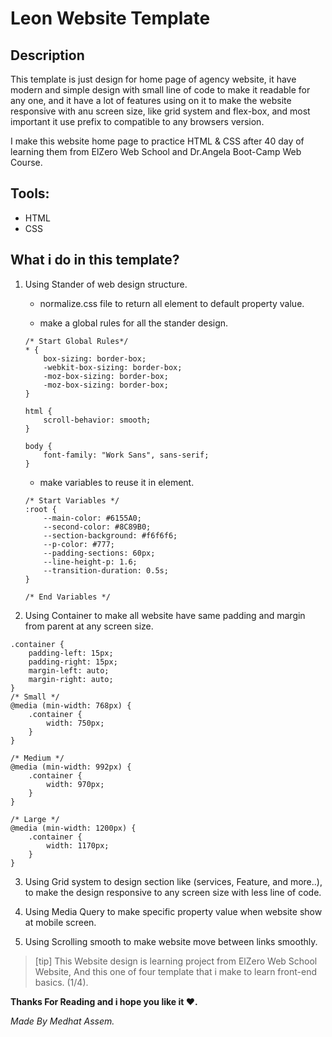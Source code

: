 # Leon Website Template

## Description

This template is just design for home page of agency website, it have modern and simple design with small line of code to make it readable for any one, and it have a lot of features using on it to make the website responsive with anu screen size, like grid system and flex-box, and most important it use prefix to compatible to any browsers version.

I make this website home page to practice HTML & CSS after 40 day of learning them from ElZero Web School and Dr.Angela Boot-Camp Web Course.

## Tools:
- HTML
- CSS

## What i do in this template?

1. Using Stander of web design structure.

    - normalize.css file to return all element to default property value.

    - make a global rules for all the stander design.

    ```
    /* Start Global Rules*/
    * {
        box-sizing: border-box;
        -webkit-box-sizing: border-box;
        -moz-box-sizing: border-box;
        -moz-box-sizing: border-box;
    }   

    html {
        scroll-behavior: smooth;
    }

    body {
        font-family: "Work Sans", sans-serif;
    }
    ```

    - make variables to reuse it in element.

    ```
    /* Start Variables */
    :root {
        --main-color: #6155A0;
        --second-color: #8C89B0;
        --section-background: #f6f6f6;
        --p-color: #777;
        --padding-sections: 60px;
        --line-height-p: 1.6;
        --transition-duration: 0.5s;
    }

    /* End Variables */
    ```

2. Using Container to make all website have same padding and margin from parent at any screen size.

```
.container {
    padding-left: 15px;
    padding-right: 15px;
    margin-left: auto;
    margin-right: auto;
}
/* Small */
@media (min-width: 768px) {
    .container {
        width: 750px;
    }
}

/* Medium */
@media (min-width: 992px) {
    .container {
        width: 970px;
    }
}

/* Large */
@media (min-width: 1200px) {
    .container {
        width: 1170px;
    }
}
```

3. Using Grid system to design section like (services, Feature, and more..), to make the design responsive to any screen size with less line of code.

4. Using Media Query to make specific property value when website show at mobile screen.

5. Using Scrolling smooth to make website move between links smoothly.


>[tip]
>This Website design is learning project from ElZero Web School Website,
>And this one of four template that i make to learn front-end basics. (1/4).

**Thanks For Reading and i hope you like it ❤️.**

*Made By Medhat Assem.*